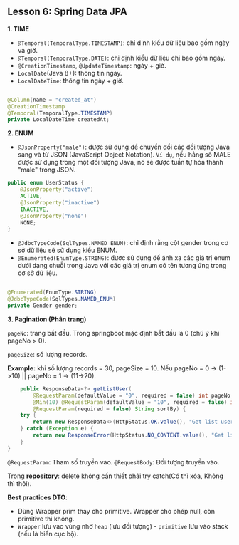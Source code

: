 ## Lesson 6: Spring Data JPA

**1. TIME**

- `@Temporal(TemporalType.TIMESTAMP)`: chỉ định kiểu dữ liệu bao gồm ngày và giờ.
- `@Temporal(TemporalType.DATE)`: chỉ định kiểu dữ liệu chỉ bao gồm ngày.
- `@CreationTimestamp`, `@UpdateTimestamp`: ngày + giờ.
- `LocalDate`(Java 8+): thông tin ngày.
- `LocalDateTime`: thông tin ngày + giờ.

```java

@Column(name = "created_at")
@CreationTimestamp
@Temporal(TemporalType.TIMESTAMP)
private LocalDateTime createdAt;
```

**2. ENUM**

- `@JsonProperty("male")`: được sử dụng để chuyển đổi các đối tượng Java sang và từ JSON (JavaScript Object Notation).
  `Ví dụ`, nếu hằng số MALE được sử dụng trong một đối tượng Java, nó sẽ được tuần tự hóa thành "male" trong JSON.

```java
public enum UserStatus {
    @JsonProperty("active")
    ACTIVE,
    @JsonProperty("inactive")
    INACTIVE,
    @JsonProperty("none")
    NONE;
}
```

- `@JdbcTypeCode(SqlTypes.NAMED_ENUM)`: chỉ định rằng cột gender trong cơ sở dữ liệu sẽ sử dụng kiểu ENUM.
- `@Enumerated(EnumType.STRING)`: được sử dụng để ánh xạ các giá trị enum dưới dạng chuỗi trong Java với các giá trị
  enum có tên tương ứng trong cơ sở dữ liệu.

```java

@Enumerated(EnumType.STRING)
@JdbcTypeCode(SqlTypes.NAMED_ENUM)
private Gender gender;
  ```
**3. Pagination (Phân trang)**

`pageNo`: trang bắt đầu. Trong springboot mặc định bắt đầu là 0 (chú ý khi pageNo > 0).

`pageSize`: số lượng records.

**Example:** khi số lượng records = 30, pageSize = 10. Nếu pageNo = 0 -> (1->10) || pageNo = 1 -> (11->20).

```java
    public ResponseData<?> getListUser(
        @RequestParam(defaultValue = "0", required = false) int pageNo,
        @Min(10) @RequestParam(defaultValue = "10", required = false) int pageSize,
        @RequestParam(required = false) String sortBy) {
    try {
        return new ResponseData<>(HttpStatus.OK.value(), "Get list user successfully !", userService.getAllUsersWithSortBy(pageNo, pageSize, sortBy));
    } catch (Exception e) {
        return new ResponseError(HttpStatus.NO_CONTENT.value(), "Get list user fail !");
    }
}
```

`@RequestParam`: Tham số truyền vào.
`@RequestBody`: Đối tượng truyền vào.

Trong **repository**: delete không cần thiết phải try catch(Có thì xóa, Không thì thôi).

**Best practices DTO**:

- Dùng Wrapper prim thay cho primitive. Wrapper cho phép null, còn primitive thì không.
- `Wrapper` lưu vào vùng nhớ `heap` (lưu đối tượng) - `primitive` lưu vào stack (nếu là biến cục bộ).
